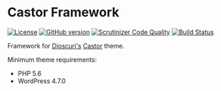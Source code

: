 # Castor Framework

[![License](https://img.shields.io/badge/license-MIT-blue.svg)](https://github.com/geminilabs/castor-framework/blob/master/LICENSE)
[![GitHub version](https://badge.fury.io/gh/geminilabs%2Fcastor-framework.svg)](https://badge.fury.io/gh/geminilabs%2Fcastor-framework)
[![Scrutinizer Code Quality](https://scrutinizer-ci.com/g/geminilabs/castor-framework/badges/quality-score.png?b=master)](https://scrutinizer-ci.com/g/geminilabs/castor-framework/?branch=master)
[![Build Status](https://scrutinizer-ci.com/g/geminilabs/castor-framework/badges/build.png?b=master)](https://scrutinizer-ci.com/g/geminilabs/castor-framework/build-status/master)

Framework for [Dioscuri's](https://github.com/geminilabs/dioscuri) [Castor](https://github.com/geminilabs/castor) theme.

Minimum theme requirements:

* PHP 5.6
* WordPress 4.7.0
